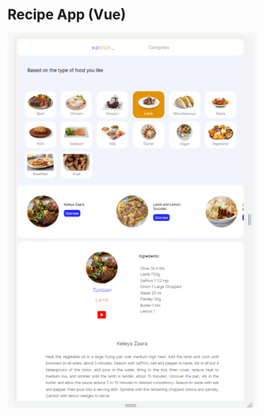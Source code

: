 # Recipe App (Vue)
![alt text](https://github.com/jooedvard/recipe/blob/master/recipe.PNG?raw=true)
